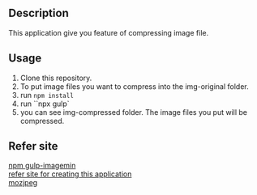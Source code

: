 ## Description
This application give you feature of compressing image file.

## Usage
1. Clone this repository.  
2. To put image files you want to compress into the img-original folder.
3. run ``npm install``  
4. run ``npx gulp`  
5. you can see img-compressed folder. The image files you put will be compressed.  

##  Refer site
[npm gulp-imagemin](https://www.npmjs.com/package/gulp-imagemin)  
[refer site for creating this application](http://c-geru.com/as_blind_side/2017/04/gulpcompressedimage.html)  
[mozjpeg](https://github.com/mozilla/mozjpeg)  
